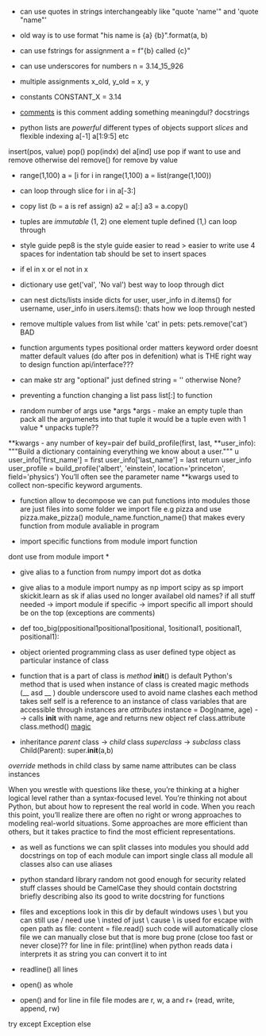 - can use quotes in strings interchangeably
like "quote 'name'" and 'quote "name"'

- old way is to use format
"his name is {a} {b}".format(a, b)

- can use fstrings for assignment
a = f"{b} called {c}"

- can use underscores for numbers
n = 3.14_15_926

- multiple assignments
x_old, y_old = x, y

- constants
CONSTANT_X = 3.14

- [comments](https://hn.algolia.com/?dateRange=all&page=0&prefix=true&query=code%20comments&sort=byPopularity&type=story)
is this comment adding something meaningdul?
docstrings

- python lists are *powerful*
different types of objects
support *slices* and flexible indexing
a[-1]
a[1:9:5]
etc

insert(pos, value)
pop()
pop(indx)
del a[ind]
use pop if want to use and remove
otherwise del
remove() for remove by value

- range(1,100)
a = [i for i in range(1,100)
a = list(range(1,100))

- can loop through slice
for i in a[-3:]

- copy list (b = a is ref assign)
a2 = a[:]
a3 = a.copy()


- tuples are *immutable*
(1, 2)
one element tuple defined (1,)
can loop through

- style guide
pep8 is the style guide
easier to read > easier to write
use 4 spaces for indentation
tab should be set to insert spaces

- if el in x or el not in x


- dictionary use get('val', 'No val')
best way to loop through dict

- can nest dicts/lists inside dicts
for user, user_info in d.items()
for username, user_info in users.items():
thats how we loop through nested


- remove multiple values from list
while 'cat' in pets:
 pets.remove('cat')
BAD


- function arguments types
positional order matters
keyword order doesnt matter
default values (do after pos in defenition)
what is THE right way to design function api/interface???


- can make str arg "optional" just defined string = ''
otherwise None?


- preventing a function changing a list
pass list[:] to function

- random number of args
use *args
*args - make an empty tuple
than pack all the argumenets into that tuple
it would be a tuple even with 1 value
\* unpacks tuple??

**kwargs - any number of key=pair
def build_profile(first, last, **user_info):
 """Build a dictionary containing everything we know about a user."""
u user_info['first_name'] = first
 user_info['last_name'] = last
 return user_info
user_profile = build_profile('albert', 'einstein',
 location='princeton',
 field='physics')
 You’ll often see the parameter name **kwargs used to collect non-specific keyword
arguments.


- function allow to decompose
we can put functions into modules
those are just files into some folder
we import file e.g pizza and use pizza.make_pizza()
module_name.function_name()
that makes every function from module avaliable in program


- import specific functions
from module import function


dont use from module import *

- give alias to a function
from numpy import dot as dotka


- give alias to a module
import numpy as np
import scipy as sp
import skickit.learn as sk
if alias used no longer availabel old names?
if all stuff needed -> import module
if specific -> import specific
all import should be on the top (exceptions are comments)

- def too_big(ppositional1positional1positional,
	      1ositional1, positional1, positional1):

- object oriented programming
class as user defined type
object as particular instance of class

- function that is a part of class is *method*
__init__() is default Python's method that is used when instance of class is created
magic methods (__ asd __ )
double underscore used to avoid name clashes
each method takes self
self is a reference to an instance of class
variables that are accessible through instances are *attributes*
instance = Dog(name, age) --> calls __init__ with name, age and returns new object ref
class.attribute
class.method()
[magic](https://rszalski.github.io/magicmethods/)


- inheritance
*parent* class -> *child* class
*superclass* -> *subclass*
class Child(Parent):
    super.__init__(a,b)

*override* methods in child class by same name
attributes can be class instances

When you wrestle with questions like these, you’re thinking at a higher
logical level rather than a syntax-focused level. You’re thinking not about
Python, but about how to represent the real world in code. When you reach
this point, you’ll realize there are often no right or wrong approaches to
modeling real-world situations. Some approaches are more efficient than
others, but it takes practice to find the most efficient representations.

- as well as functions we can split classes into modules
you should add docstrings on top of each module
can import single class
all module
all classes
also can use aliases


- python standard library
random not good enough for security related stuff
classes should be CamelCase
they should contain doctstring briefly describing
also its good to write docstring for functions


- files and exceptions
look in this dir by default
windows uses \ but you can still use /
need use \\ insted of just \ cause \ is used for escape
with open path as file:
     content = file.read()
such code will automatically close file
we can manually close but that is more bug prone (close too fast or never close)??
for line in file:
    print(line)
when python reads data i interprets it as string
you can convert it to int


- readline() all lines
- open() as whole
- open() and for line in file
file modes are r, w, a and r+ (read, write, append, rw)

try
except Exception
else
